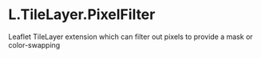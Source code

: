 # L.TileLayer.PixelFilter
Leaflet TileLayer extension which can filter out pixels to provide a mask or color-swapping
